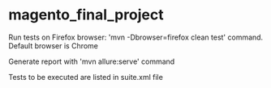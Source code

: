 # magento_final_project
Run tests on Firefox browser: 'mvn -Dbrowser=firefox clean test' command. Default browser is Chrome

Generate report with 'mvn allure:serve' command

Tests to be executed are listed in suite.xml file
